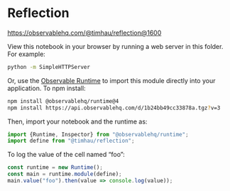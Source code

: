 # Reflection

https://observablehq.com/@timhau/reflection@1600

View this notebook in your browser by running a web server in this folder. For
example:

~~~sh
python -m SimpleHTTPServer
~~~

Or, use the [Observable Runtime](https://github.com/observablehq/runtime) to
import this module directly into your application. To npm install:

~~~sh
npm install @observablehq/runtime@4
npm install https://api.observablehq.com/d/1b24bb49cc33878a.tgz?v=3
~~~

Then, import your notebook and the runtime as:

~~~js
import {Runtime, Inspector} from "@observablehq/runtime";
import define from "@timhau/reflection";
~~~

To log the value of the cell named “foo”:

~~~js
const runtime = new Runtime();
const main = runtime.module(define);
main.value("foo").then(value => console.log(value));
~~~
